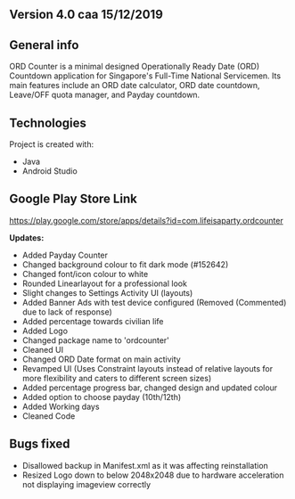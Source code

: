 ## Version 4.0 caa 15/12/2019

## General info
ORD Counter is a minimal designed Operationally Ready Date (ORD) Countdown application for Singapore's Full-Time National Servicemen. Its main features include an ORD date calculator, ORD date countdown, Leave/OFF quota manager, and Payday countdown.
	
## Technologies
Project is created with:
* Java
* Android Studio

## Google Play Store Link
https://play.google.com/store/apps/details?id=com.lifeisaparty.ordcounter

**Updates:**
* Added Payday Counter
* Changed background colour to fit dark mode (#152642)
* Changed font/icon colour to white
* Rounded Linearlayout for a professional look
* Slight changes to Settings Activity UI (layouts)
* Added Banner Ads with test device configured (Removed (Commented) due to lack of response)
* Added percentage towards civilian life
* Added Logo
* Changed package name to 'ordcounter'
* Cleaned UI
* Changed ORD Date format on main activity
* Revamped UI (Uses Constraint layouts instead of relative layouts for more flexibility and caters to different screen sizes)
* Added percentage progress bar, changed design and updated colour
* Added option to choose payday (10th/12th)
* Added Working days
* Cleaned Code

## Bugs fixed
* Disallowed backup in Manifest.xml as it was affecting reinstallation
* Resized Logo down to below 2048x2048 due to hardware acceleration not displaying imageview correctly
